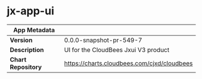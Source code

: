 # jx-app-ui

|App Metadata||
|---|---|
| **Version** | 0.0.0-snapshot-pr-549-7 |
| **Description** | UI for the CloudBees Jxui V3 product |
| **Chart Repository** | https://charts.cloudbees.com/cjxd/cloudbees |
